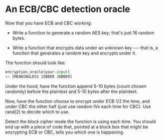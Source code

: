 # An ECB/CBC detection oracle
Now that you have ECB and CBC working:

* Write a function to generate a random AES key; that's just 16 random bytes.

* Write a function that encrypts data under an unknown key --- that is, a function that generates a random key and encrypts under it.

The function should look like:

```python
encryption_oracle(your-input)
=> [MEANINGLESS JIBBER JABBER]
```
Under the hood, have the function append 5-10 bytes (count chosen randomly) before the plaintext and 5-10 bytes after the plaintext.

Now, have the function choose to encrypt under ECB 1/2 the time, and under CBC the other half (just use random IVs each time for CBC). Use rand(2) to decide which to use.

Detect the block cipher mode the function is using each time. You should end up with a piece of code that, pointed at a block box that might be encrypting ECB or CBC, tells you which one is happening.